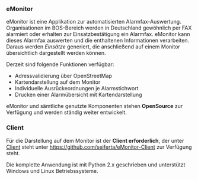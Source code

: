 ﻿---
layout: index
---

### eMonitor

eMonitor ist eine Applikation zur automatisierten Alarmfax-Auswertung. Organisationen im BOS-Bereich werden in 
Deutschland gewöhnlich per FAX alarmiert oder erhalten zur Einsatzbestätigung ein Alarmfax.
eMonitor kann dieses Alarmfax auswerten und die enthaltenen Informationen verarbeiten. Daraus werden *Einsätze* 
generiert, die anschließend auf einem Monitor übersichtlich dargestellt werden können.

Derzeit sind folgende Funktionen verfügbar:

* Adressvalidierung über OpenStreetMap
* Kartendarstellung auf dem Monitor
* Individuelle Ausrückeordnungen je Alarmstichwort
* Drucken einer Alarmübersicht mit Kartendarstellung

eMonitor und sämtliche genutzte Komponenten stehen **OpenSource** zur Verfügung und werden ständig weiter entwickelt.

### Client

Für die Darstellung auf dem Monitor ist der **Client erforderlich**, der unter 
[Client](https://github.com/seiferta/eMonitor-Client) steht unter https://github.com/seiferta/eMonitor-Client zur 
Verfügung steht.


Die komplette Anwendung ist mit Python 2.x geschrieben und unterstützt Windows und Linux Betriebssysteme. 